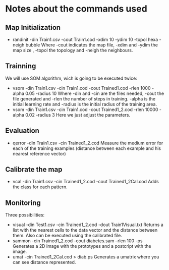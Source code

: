 # Notes about the commands used
## Map Initialization
  * randinit -din Train1.csv -cout Train1.cod -xdim 10 -ydim 10 -topol hexa -neigh bubble
  Where -cout indicates the map file, -xdim and -ydim the map size , -topol the topology and -neigh the neighbours.

## Trainning
  We will use SOM algorithm, wich is going to be executed twice:
  * vsom -din Train1.csv -cin Train1.cod -cout Trained1.cod
-rlen 1000 -alpha 0.05 -radius 10
  Where -din and -cin are the files needed, -cout the file generated and -rlen the number of steps in training. -alpha is the initial learning rate and -radius is the initial radius of the training area.
  * vsom -din Train1.csv -cin Train1.cod -cout Trained1_2.cod
-rlen 10000 -alpha 0.02 -radius 3
  Here we just adjust the parameters.

## Evaluation
  * qerror -din Train1.csv -cin Trained1_2.cod 
  Measure the medium error for each of the training examples (distance between each example and his nearest reference vector)

## Calibrate the map
  * vcal -din Train1.csv -cin Trained1_2.cod -cout Trained1_2Cal.cod
  Adds the class for each pattern.

## Monitoring
  Three possibilities:
  * visual -din Test1.csv -cin Trained1_2.cod -dout Train1Visual.txt
  Returns a list with the nearest cells to the data vector and the distance between them. Also can be executed using the calibrated file.
  * sammon -cin Trained1_2.cod -cout diabetes.sam –rlen 100 -ps
  Generates a 2D image with the prototypes and a postcript with the image.
  * umat -cin Trained1_2Cal.cod > diab.ps
  Generates a umatrix where you can see distance represented.
  
